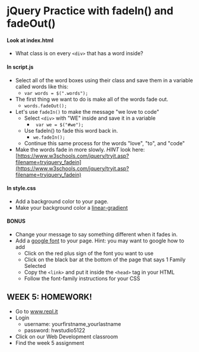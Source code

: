 # jQuery Practice with fadeIn() and fadeOut()

#### Look at index.html
- What class is on every `<div>` that has a word inside?

#### In script.js
- Select all of the word boxes using their class and save them in a variable called words like this:
  - ``` var words = $(".words"); ```
- The first thing we want to do is make all of the words fade out.
  - ``` words.fadeOut(); ```
- Let's use `fadeIn()` to make the message "we love to code"
  - Select `<div>` with "WE" inside and save it in a variable 
    - ``` var we = $("#we");```
  - Use fadeIn() to fade this word back in.
    - ``` we.fadeIn(); ```
  - Continue this same process for the words "love", "to", and "code"
- Make the words fade in more slowly. *HINT* look here: [https://www.w3schools.com/jquery/tryit.asp?filename=tryjquery_fadein](https://www.w3schools.com/jquery/tryit.asp?filename=tryjquery_fadein)


#### In style.css
- Add a background color to your page.
- Make your background color a [linear-gradient](https://developer.mozilla.org/en-US/docs/Web/CSS/linear-gradient)


#### BONUS
- Change your message to say something different when it fades in.
- Add a [google font](https://fonts.google.com/) to your page. Hint: you may want to google how to add
  - Click on the red plus sign of the font you want to use
  - Click on the black bar at the bottom of the page that says 1 Family Selected
  - Copy the `<link>` and put it inside the `<head>` tag in your HTML
  - Follow the font-family instructions for your CSS




## WEEK 5: HOMEWORK!
* Go to www.repl.it
* Login
    - username: yourfirstname_yourlastname
    - password: hwstudio5122
* Click on our Web Development classroom
* Find the week 5 assignment